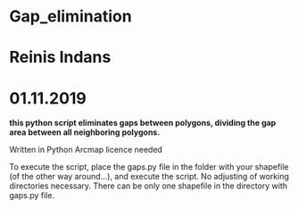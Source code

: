 # Gap_elimination
# Reinis Indans
# 01.11.2019

**this python script eliminates gaps between polygons, dividing the gap area between all neighboring polygons.**

Written in Python
Arcmap licence needed


To execute the script, place the gaps.py file in the folder with your shapefile (of the other way around...), and execute the script. 
No adjusting of working directories necessary.
There can be only one shapefile in the directory with gaps.py file.


